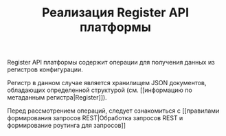﻿---
layout: default
title: Реализация Register API платформы
position: 
categories: 
tags: 
---

Register API платформы содержит операции для получения данных из регистров конфигурации.

Регистр в данном случае является хранилищем JSON документов, обладающих определенной структурой (см. [[информацию по метаданным регистра|Register]]).

Перед рассмотрением операций, следует ознакомиться с [[правилами формирования запросов REST|Обработка запросов REST и формирование роутинга для запросов]]

